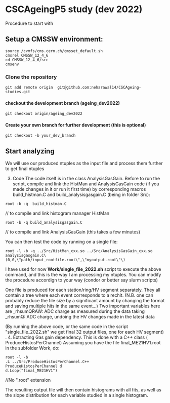# CSCAgeingP5 study (dev 2022)

Procedure to start with 

## Setup a CMSSW environment:
``` 
source /cvmfs/cms.cern.ch/cmsset_default.sh
cmsrel CMSSW_12_4_6
cd CMSSW_12_4_6/src
cmsenv 
```
### Clone the repository 
```
git add remote origin  git@github.com:neharawal14/CSCAgeing-studies.git
```

#### checkout the development branch (ageing_dev2022)
```
git checkout origin/ageing_dev2022
```

#### Create your own branch for further development (this is optional)
```
git checkout -b your_dev_branch
```

## Start analyzing 
We will use our produced ntuples as the input file and process them further to get final ntuples

3. Code
The code itself is in the class AnalysisGasGain. 
Before to run the script, compile and link the HistMan and AnalysisGasGain code (if you made changes in it or run it first time) by corresponding macros build_histman.C and build_analysisgasgain.C (being in folder Src):
```
root -b -q  build_histman.C
```
 // to compile and link histogram manager HistMan

```
root -b -q build_analysisgasgain.C
```
 // to compile and link AnalysisGasGain (this takes a few minutes)

You can then test the code by running on a single file: 
```
root -l -b -q ../Src/HistMan_cxx.so ../Src/AnalysisGasGain_cxx.so analysisgasgain.C\(0,0,\"path/input_rootfile.root\",\"myoutput.root\"\)
 ```

I have used for now **Work/single_file_2022.sh** script to execute the above command, and this is the way I am processing my ntuples. 
You can modify the procedure accordign to your way (condor or better say slurm scripts) 
 
One file is produced for each station/ring/HV segment separately. They all contain a tree where each event corresponds to a rechit. 
(N.B. one can probably reduce the file size by a significant amount by changing the format and saving multiple hits in the same event...)
Two important variables here are 
_rhsumQRAW: ADC charge as measured during the data taking
_rhsumQ: ADC charge, undoing the HV changes made in the latest data

(By running the above code, or the same code in the script "single_file_2022.sh" we get final 32 output files, one for each HV segment)
.
4. Extracting Gas gain dependency. 
This is done with a C++ class ( ProduceHistosPerChannel) 
Assuming you have the file final_ME21HV1.root in the subfolder Work, do: 
```
root -l -b 
.L ../Src/ProduceHistosPerChannel.C++
ProduceHistosPerChannel d
d.Loop("final_ME21HV1") 
```
//No ".root" extension 

The resulting output file will then contain histograms with all fits, as well as the slope distribution for each variable studied in a single histogram. 
